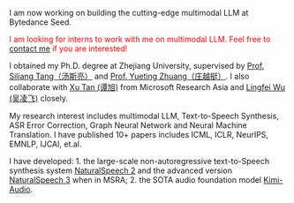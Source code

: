 
I am now working on building the cutting-edge multimodal LLM at Bytedance Seed. 

<font color="red">I am looking for interns to work with me on multimodal LLM. Feel free to <a href="mailto:shenkai@zju.edu.cn">contact me</a> if you are interested!</font>

I obtained my Ph.D. degree at Zhejiang University, supervised by [Prof. Siliang Tang（汤斯亮）](https://person.zju.edu.cn/siliang/684099.html) and [Prof. Yueting Zhuang（庄越挺）](https://person.zju.edu.cn/yzhuang). I also collaborate with [Xu Tan (谭旭)](https://www.microsoft.com/en-us/research/people/xuta/) from Microsoft Research Asia and [Lingfei Wu (吴凌飞)](https://sites.google.com/a/email.wm.edu/teddy-lfwu/) closely.

My research interest includes multimodal LLM, Text-to-Speech Synthesis, ASR Error Correction, Graph Neural Network and Neural Machine Translation. I have published 10+ papers includes ICML, ICLR, NeurIPS, EMNLP, IJCAI, et.al.

I have developed: 1. the large-scale non-autoregressive text-to-Speech synthesis system [NaturalSpeech 2](https://speechresearch.github.io/naturalspeech2/) and the advanced version [NaturalSpeech 3](https://speechresearch.github.io/naturalspeech3/) when in MSRA; 2. the SOTA audio foundation model [Kimi-Audio](https://github.com/MoonshotAI/Kimi-Audio).

